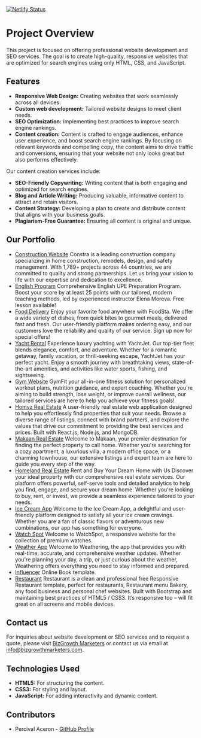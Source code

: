 [![Netlify Status](https://api.netlify.com/api/v1/badges/2adf80b7-3363-44a2-84e1-8a7112d701ae/deploy-status)](https://app.netlify.com/sites/webdev-services/deploys)
# Project Overview
This project is focused on offering professional website development and SEO services. The goal is to create high-quality, responsive websites that are optimized for search engines using only HTML, CSS, and JavaScript.

## Features
- **Responsive Web Design:** Creating websites that work seamlessly across all devices.
- **Custom web development:** Tailored website designs to meet client needs.
- **SEO Optimization:** Implementing best practices to improve search engine rankings.
- **Content creation:** Content is crafted to engage audiences, enhance user experience, and boost search engine rankings. By focusing on relevant keywords and compelling copy, the content aims to drive traffic and conversions, ensuring that your website not only looks great but also performs effectively.

Our content creation services include:
- **SEO-Friendly Copywriting:** Writing content that is both engaging and optimized for search engines.
- **Blog and Article Writing:** Producing valuable, informative content to attract and retain visitors.
- **Content Strategy:** Developing a plan to create and distribute content that aligns with your business goals.
- **Plagiarism-Free Guarantee:** Ensuring all content is original and unique.

## Our Portfolio
- [Construction Website](https://bizgrowthmarketers.tech/construction-website/) 
Constra is a leading construction company specializing in home construction, remodels, design, and safety management. With 1,789+ projects across 44 countries, we are committed to quality and strong partnerships. Let us bring your vision to life with our expertise and dedication to excellence.
- [English Program](https://bizgrowthmarketers.github.io/english-program/) Comprehensive English UPE Preparation Program. Boost your score by at least 25 points with our tailored, modern teaching methods, led by experienced instructor Elena Moreva. Free lesson available!
- [Food Delivery](https://bizgrowthmarketers.github.io/food-gram/) Enjoy your favorite food anywhere with FoodSta. We offer a wide variety of dishes, from quick bites to gourmet meals, delivered fast and fresh. Our user-friendly platform makes ordering easy, and our customers love the reliability and quality of our service. Sign up now for special offers!
- [Yacht Rental](https://bizgrowthmarketers.github.io/yacht-rental/) Experience luxury yachting with YachtJet. Our top-tier fleet blends elegance, comfort, and adventure. Whether for a romantic getaway, family vacation, or thrill-seeking escape, YachtJet has your perfect yacht. Enjoy a smooth journey with breathtaking views, state-of-the-art amenities, and activities like water sports, fishing, and sightseeing.
- [Gym Website](https://bizgrowthmarketers.github.io/gym-fit/) GymFit your all-in-one fitness solution for personalized workout plans, nutrition guidance, and expert coaching. Whether you're aiming to build strength, lose weight, or improve overall wellness, our tailored services are here to help you achieve your fitness goals!
- [Homyz Real Estate](https://bizgrowthmarketers.github.io/home-real-estate/) A user-friendly real estate web application designed to help you effortlessly find properties that suit your needs. Browse a diverse range of listings, connect with brand partners, and explore the values that drive our commitment to providing the best services and prices. Built with React.js, Node.js, and MongoDB.
- [Makaan Real Estate](https://bizgrowthmarketers.github.io/real-estate-website/) Welcome to Makaan, your premier destination for finding the perfect property to call home. Whether you're searching for a cozy apartment, a luxurious villa, a modern office space, or a charming townhouse, our extensive listings and expert team are here to guide you every step of the way.
- [Homeland Real Estate](https://bizgrowthmarketers.github.io/real-estate-homeland/) Rent and Buy Your Dream Home with Us Discover your ideal property with our comprehensive real estate services. Our platform offers powerful, self-serve tools and detailed analytics to help you find, engage, and secure your dream home. Whether you're looking to buy, rent, or invest, we provide a seamless experience tailored to your needs.
- [Ice Cream App](https://bizgrowthmarketers.github.io/ice-cream-app/) Welcome to the Ice Cream App, a delightful and user-friendly platform designed to satisfy all your ice cream cravings. Whether you are a fan of classic flavors or adventurous new combinations, our app has something for everyone.
- [Watch Spot](https://bizgrowthmarketers.github.io/the-watch-spot/) Welcome to WatchSpot, a responsive website for the collection of premium watches.
- [Weather App](https://bizgrowthmarketers.github.io/weather-app/) Welcome to Weathering, the app that provides you with real-time, accurate, and comprehensive weather updates. Whether you're planning your day, a trip, or just curious about the weather, Weathering offers everything you need to stay informed and prepared.
- [Influencer](https://bizgrowthmarketers.github.io/influencer/) Online Book template.
- [Restaurant](https://bizgrowthmarketers.github.io/restaurant/) Restaurant is a clean and professional free Responsive Restaurant template, perfect for restaurants, Restaurant menu Bakery, any food business and personal chef websites. Built with Bootstrap and maintaining best practices of HTML5 / CSS3. It’s responsive too – will fit great on all screens and mobile devices.
## Contact us
For inquiries about website development or SEO services and to request a quote, please visit [BizGrowth Marketers](https://www.bizgrowthmarketers.com) or contact us via email at [info@bizgrowthmarketers.com](mailto:info@bizgrowthmarketers.com).

## Technologies Used
- **HTML5:** For structuring the content.
- **CSS3:** For styling and layout.
- **JavaScript:** For adding interactivity and dynamic content.

## Contributors
- Percival Aceron - [GitHub Profile](https://github.com/perci-aceron)


